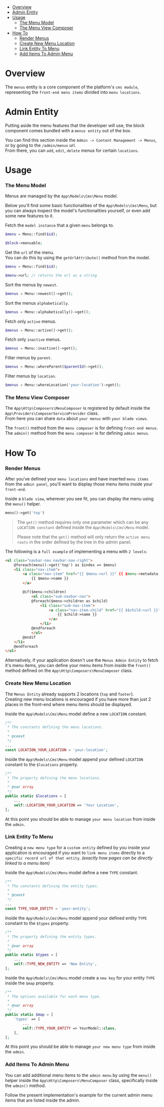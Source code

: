 - [Overview](#overview)   
- [Admin Entity](#admin-entity)   
- [Usage](#usage)   
  - [The Menu Model](#the-menu-model)   
  - [The Menu View Composer](#the-menu-view-composer)   
- [How To](#how-to)   
  - [Render Menus](#render-menus)   
  - [Create New Menu Location](#create-new-menu-location)   
  - [Link Entity To Menu](#link-entity-to-menu)   
  - [Add Items To Admin Menu](#add-items-to-admin-menu)

# Overview

The `menus` entity is a core component of the platform's `cms module`, representing the `front-end menu items` divided into `menu locations`.

# Admin Entity

Putting aside the menu features that the developer will use, the block component comes bundled with a `menus entity` out of the box.   
   
You can find this section inside the `Admin -> Content Management -> Menus`, or by going to the `/admin/menus` url.   
From there, you can `add`, `edit`, `delete` menus for certain `locations`.  

# Usage

### The Menu Model

Menus are managed by the `App\Models\Cms\Menu` model.

Below you'll find some basic functionalities of the `App\Models\Cms\Menu`, but you can always inspect the model's functionalities yourself, or even add some new features to it.   

Fetch the `model instance` that a given `menu` belongs to.

```php
$menu = Menu::find($id);

$block->menuable;
```

Get the `url` of the menu.   
You can do this by using the `getUrlAttribute()` method from the model.

```php
$menu = Menu::find($id);

$menu->url; // returns the url as a string
```

Sort the menus by `newest`.

```php
$menus = Menu::newest()->get();
```

Sort the menus `alphabetically`.

```php
$menus = Menu::alphabetically()->get();
```

Fetch only `active` menus.

```php
$menus = Menu::active()->get();
```

Fetch only `inactive` menus.

```php
$menus = Menu::inactive()->get();
```

Filter menus by `parent`.

```php
$menus = Menu::whereParent($parentId)->get();
```

Filter menus by `location`.

```php
$menus = Menu::whereLocation('your-location')->get();
```

### The Menu View Composer

The `App\Http\Composers\MenuComposer` is registered by default inside the `App\Providers\ComposerServiceProvider` class.   
From here you can share `data` about `your menus` with `your blade views`.   
   
The `front()` method from the `menu composer` is for defining `front-end menus`.   
The `admin()` method from the `menu composer` is for defining `admin menus`.   

# How To

### Render Menus

After you've defined your `menu locations` and have inserted `menu items` from the `admin panel`, you'll want to display those menu items inside your `front-end`.

Inside a `blade view`, wherever you see fit, you can display the menu using the `menu()` helper.

```php
menu()->get('top')
```

> The `get()` method requires only one parameter which can be any `LOCATION constant` defined inside the `App\Models\Cms\Menu` model.   
>   
> Please note that the `get()` method will only return the `active menu roots` in the order defined by the tree in the admin panel.

The following is a `full example` of implementing a menu with `2 levels`:

```html
<ul class="navbar-nav navbar-nav-right">
    @foreach(menu()->get('top') as $index => $menu)
    <li class="nav-item">
        <a class="nav-item" href="{{ $menu->url }}" {{ $menu->metadata['new_window'] == 1 ? 'target="_blank"' : '' }}>
            {{ $menu->name }}
        </a>

        @if($menu->children)
            <ul class="sub-navbar-nav">
            @foreach($menu->children as $child)
                <li class="sub-nav-item">
                    <a class="nav-item-child" href="{{ $$child->url }}" {{ $child->metadata['new_window'] == 1 ? 'target="_blank"' : '' }}>
                        {{ $child->name }}
                    </a>
                </li>
            @endforeach
            </ul>
        @endif
    </li>
    @endforeach
</ul>
```

Alternatively, if your application doesn't use the `Menus Admin Entity` to fetch it's menu items, you can define your menu items from inside the `front()` method defined on the `App\Http\Composers\MenuComposer` class.

### Create New Menu Location

The `Menus Entity` already supports 2 locations (`top` and `footer`).   
Creating new menu locations is encouraged if you have more than just 2 places in the front-end where menu items should be displayed.

Inside the `App\Models\Cms\Menu` model define a new `LOCATION` constant.

```php
/**
 * The constants defining the menu locations.
 *
 * @const
 */
...
const LOCATION_YOUR_LOCATION = 'your-location';
```

Inside the `App\Models\Cms\Menu` model append your defined `LOCATION` constant to the `$locations` property.

```php
/**
 * The property defining the menu locations.
 *
 * @var array
 */
public static $locations = [
    ...
    self::LOCATION_YOUR_LOCATION => 'Your Location',
];
```

At this point you should be able to manage `your menu location` from inside the `admin`.

### Link Entity To Menu

Creating a `new menu type` for a `custom entity` defined by you inside your application is encouraged if you want to `link menu items` directly to a `specific record url of that entity`. _(exactly how pages can be directly linked to a menu item)_

Inside the `App\Models\Cms\Menu` model define a new `TYPE` constant.

```php
/**
 * The constants defining the entity types.
 *
 * @const
 */
...
const TYPE_YOUR_ENTITY = 'your-entity';
```

Inside the `App\Models\Cms\Menu` model append your defined entity `TYPE` constant to the `$types` property.

```php
/**
 * The property defining the entity types.
 *
 * @var array
 */
public static $types = [
    ...
    self::TYPE_NEW_ENTITY => 'New Entity',
];
```

Inside the `App\Models\Cms\Menu` model create a `new key` for your entity `TYPE` inside the `$map` property.

```php
/**
 * The options available for each menu type.
 *
 * @var array
 */
public static $map = [
    'types' => [
     	...
        self::TYPE_YOUR_ENTITY => YourModel::class,
    ],
];
```

At this point you should be able to manage `your new menu type` from inside the `admin`.

### Add Items To Admin Menu

You can add additional menu items to the `admin menu` by using the `menu()` helper inside the `App\Http\Composers\MenuComposer` class, specifically inside the `admin()` method.   
   
Follow the present implementation's example for the current admin menu items that are listed inside the admin.